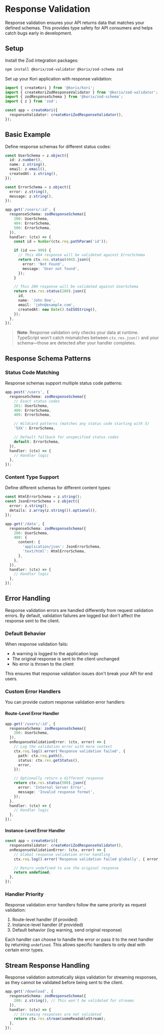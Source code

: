 # Response Validation

Response validation ensures your API returns data that matches your defined schemas. This provides type safety for API consumers and helps catch bugs early in development.

## Setup

Install the Zod integration packages:

```bash
npm install @korix/zod-validator @korix/zod-schema zod
```

Set up your Kori application with response validation:

```typescript
import { createKori } from '@korix/kori';
import { createKoriZodResponseValidator } from '@korix/zod-validator';
import { zodResponseSchema } from '@korix/zod-schema';
import { z } from 'zod';

const app = createKori({
  responseValidator: createKoriZodResponseValidator(),
});
```

## Basic Example

Define response schemas for different status codes:

```typescript
const UserSchema = z.object({
  id: z.number(),
  name: z.string(),
  email: z.email(),
  createdAt: z.string(),
});

const ErrorSchema = z.object({
  error: z.string(),
  message: z.string(),
});

app.get('/users/:id', {
  responseSchema: zodResponseSchema({
    200: UserSchema,
    404: ErrorSchema,
    500: ErrorSchema,
  }),
  handler: (ctx) => {
    const id = Number(ctx.req.pathParam('id'));

    if (id === 999) {
      // This 404 response will be validated against ErrorSchema
      return ctx.res.status(404).json({
        error: 'Not Found',
        message: 'User not found',
      });
    }

    // This 200 response will be validated against UserSchema
    return ctx.res.status(200).json({
      id,
      name: 'John Doe',
      email: 'john@example.com',
      createdAt: new Date().toISOString(),
    });
  },
});
```

> **Note**: Response validation only checks your data at runtime. TypeScript won't catch mismatches between `ctx.res.json()` and your schema—those are detected after your handler completes.

## Response Schema Patterns

### Status Code Matching

Response schemas support multiple status code patterns:

```typescript
app.post('/users', {
  responseSchema: zodResponseSchema({
    // Exact status codes
    201: UserSchema,
    400: ErrorSchema,
    409: ErrorSchema,

    // Wildcard patterns (matches any status code starting with 5)
    '5XX': ErrorSchema,

    // Default fallback for unspecified status codes
    default: ErrorSchema,
  }),
  handler: (ctx) => {
    // Handler logic
  },
});
```

### Content Type Support

Define different schemas for different content types:

```typescript
const HtmlErrorSchema = z.string();
const JsonErrorSchema = z.object({
  error: z.string(),
  details: z.array(z.string()).optional(),
});

app.get('/data', {
  responseSchema: zodResponseSchema({
    200: UserSchema,
    400: {
      content: {
        'application/json': JsonErrorSchema,
        'text/html': HtmlErrorSchema,
      },
    },
  }),
  handler: (ctx) => {
    // Handler logic
  },
});
```

## Error Handling

Response validation errors are handled differently from request validation errors. By default, validation failures are logged but don't affect the response sent to the client.

### Default Behavior

When response validation fails:

- A warning is logged to the application logs
- The original response is sent to the client unchanged
- No error is thrown to the client

This ensures that response validation issues don't break your API for end users.

### Custom Error Handlers

You can provide custom response validation error handlers:

#### Route-Level Error Handler

```typescript
app.get('/users/:id', {
  responseSchema: zodResponseSchema({
    200: UserSchema,
  }),
  onResponseValidationError: (ctx, error) => {
    // Log the validation error with more context
    ctx.req.log().error('Response validation failed', {
      path: ctx.req.path(),
      status: ctx.res.getStatus(),
      error,
    });

    // Optionally return a different response
    return ctx.res.status(500).json({
      error: 'Internal Server Error',
      message: 'Invalid response format',
    });
  },
  handler: (ctx) => {
    // Handler logic
  },
});
```

#### Instance-Level Error Handler

```typescript
const app = createKori({
  responseValidator: createKoriZodResponseValidator(),
  onResponseValidationError: (ctx, error) => {
    // Global response validation error handling
    ctx.req.log().error('Response validation failed globally', { error });

    // Return undefined to use the original response
    return undefined;
  },
});
```

### Handler Priority

Response validation error handlers follow the same priority as request validation:

1. Route-level handler (if provided)
2. Instance-level handler (if provided)
3. Default behavior (log warning, send original response)

Each handler can choose to handle the error or pass it to the next handler by returning `undefined`. This allows specific handlers to only deal with certain error types.

## Stream Response Handling

Response validation automatically skips validation for streaming responses, as they cannot be validated before being sent to the client.

```typescript
app.get('/download', {
  responseSchema: zodResponseSchema({
    200: z.string(), // This won't be validated for streams
  }),
  handler: (ctx) => {
    // Streaming responses are not validated
    return ctx.res.stream(someReadableStream);
  },
});
```
